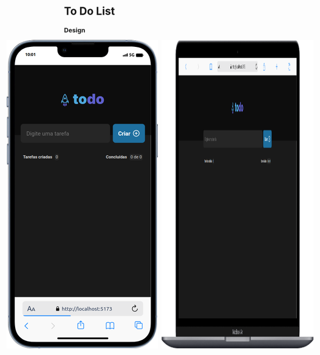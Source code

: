 # To Do List

### Design
<div style="display: flex; justify-content: center;">
  <img src="mobile.png" width="400" style="margin-right: 10px;">
  <img src="desktop.png" width="400">
</div>